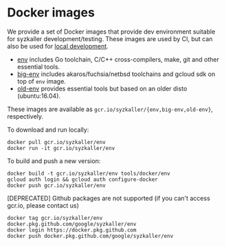 # Docker images

We provide a set of Docker images that provide dev environment suitable for syzkaller development/testing.
These images are used by CI, but can also be used for [local development](/docs/contributing.md#using-syz-env).

- [env](/tools/docker/env/Dockerfile) includes Go toolchain, C/C++ cross-compilers, make, git and other essential tools.
- [big-env](/tools/docker/big-env/Dockerfile) includes akaros/fuchsia/netbsd toolchains and gcloud sdk on top of `env` image.
- [old-env](/tools/docker/old-env/Dockerfile) provides essential tools but based on an older disto (ubuntu:16.04).

These images are available as `gcr.io/syzkaller/{env,big-env,old-env}`, respectively.

To download and run locally:
```
docker pull gcr.io/syzkaller/env
docker run -it gcr.io/syzkaller/env
```

To build and push a new version:
```
docker build -t gcr.io/syzkaller/env tools/docker/env
gcloud auth login && gcloud auth configure-docker
docker push gcr.io/syzkaller/env
```

[DEPRECATED] Github packages are not supported (if you can't access gcr.io, please contact us)
```
docker tag gcr.io/syzkaller/env docker.pkg.github.com/google/syzkaller/env
docker login https://docker.pkg.github.com
docker push docker.pkg.github.com/google/syzkaller/env
```
